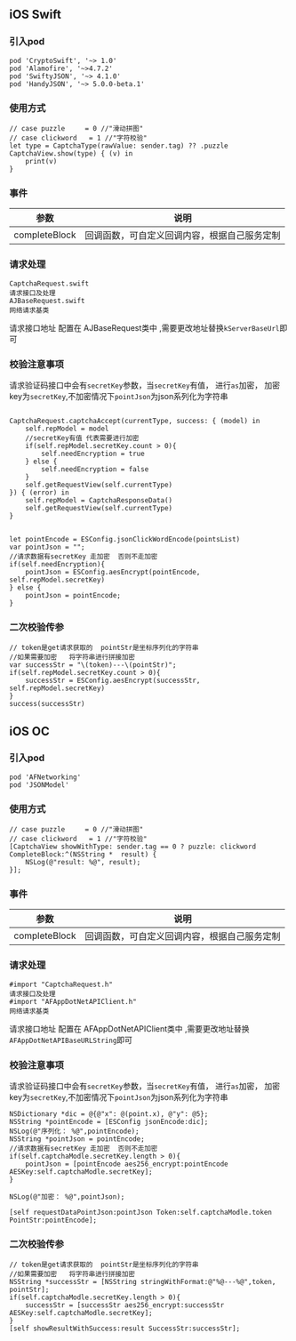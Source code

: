 ## iOS Swift
### 引入pod  
```
pod 'CryptoSwift', '~> 1.0'
pod 'Alamofire', '~>4.7.2'
pod 'SwiftyJSON', '~> 4.1.0'
pod 'HandyJSON', '~> 5.0.0-beta.1'
```


### 使用方式
```
// case puzzle     = 0 //"滑动拼图"
// case clickword   = 1 //"字符校验"
let type = CaptchaType(rawValue: sender.tag) ?? .puzzle
CaptchaView.show(type) { (v) in
    print(v)
}
```

### 事件

| 参数  | 说明  |
| ------------ | ------------ |
| completeBlock | 回调函数，可自定义回调内容，根据自己服务定制 |

### 请求处理
```
CaptchaRequest.swift
请求接口及处理
AJBaseRequest.swift
网络请求基类
```
请求接口地址 配置在 AJBaseRequest类中 ,需要更改地址替换`kServerBaseUrl`即可

### 校验注意事项
请求验证码接口中会有`secretKey`参数，当`secretKey`有值， 进行`as`加密， 加密key为`secretKey`,不加密情况下`pointJson`为json系列化为字符串
```

CaptchaRequest.captchaAccept(currentType, success: { (model) in
    self.repModel = model
    //secretKey有值 代表需要进行加密
    if(self.repModel.secretKey.count > 0){
        self.needEncryption = true
    } else {
        self.needEncryption = false
    }
    self.getRequestView(self.currentType)
}) { (error) in
    self.repModel = CaptchaResponseData()
    self.getRequestView(self.currentType)
}


let pointEncode = ESConfig.jsonClickWordEncode(pointsList)
var pointJson = "";
//请求数据有secretKey 走加密  否则不走加密
if(self.needEncryption){
    pointJson = ESConfig.aesEncrypt(pointEncode, self.repModel.secretKey)
} else {
    pointJson = pointEncode;
}

```

### 二次校验传参
```
// token是get请求获取的  pointStr是坐标序列化的字符串  
//如果需要加密   将字符串进行拼接加密
var successStr = "\(token)---\(pointStr)";
if(self.repModel.secretKey.count > 0){
    successStr = ESConfig.aesEncrypt(successStr, self.repModel.secretKey)
}
success(successStr)
```

## iOS OC
### 引入pod  
```
pod 'AFNetworking' 
pod 'JSONModel'
```


### 使用方式
```
// case puzzle     = 0 //"滑动拼图"
// case clickword   = 1 //"字符校验"
[CaptchaView showWithType: sender.tag == 0 ? puzzle: clickword CompleteBlock:^(NSString *  result) {
    NSLog(@"result: %@", result);
}];
```

### 事件

| 参数  | 说明  |
| ------------ | ------------ |
| completeBlock | 回调函数，可自定义回调内容，根据自己服务定制 |

### 请求处理
```
#import "CaptchaRequest.h"
请求接口及处理
#import "AFAppDotNetAPIClient.h"
网络请求基类
```
请求接口地址 配置在 AFAppDotNetAPIClient类中 ,需要更改地址替换`AFAppDotNetAPIBaseURLString`即可

### 校验注意事项
请求验证码接口中会有`secretKey`参数，当`secretKey`有值， 进行`as`加密， 加密key为`secretKey`,不加密情况下`pointJson`为json系列化为字符串
```
NSDictionary *dic = @{@"x": @(point.x), @"y": @5};
NSString *pointEncode = [ESConfig jsonEncode:dic];
NSLog(@"序列化： %@",pointEncode);
NSString *pointJson = pointEncode;
//请求数据有secretKey 走加密  否则不走加密
if(self.captchaModle.secretKey.length > 0){
    pointJson = [pointEncode aes256_encrypt:pointEncode AESKey:self.captchaModle.secretKey];
}

NSLog(@"加密： %@",pointJson);

[self requestDataPointJson:pointJson Token:self.captchaModle.token PointStr:pointEncode];

```

### 二次校验传参
```
// token是get请求获取的  pointStr是坐标序列化的字符串  
//如果需要加密   将字符串进行拼接加密
NSString *successStr = [NSString stringWithFormat:@"%@---%@",token, pointStr];
if(self.captchaModle.secretKey.length > 0){
    successStr = [successStr aes256_encrypt:successStr AESKey:self.captchaModle.secretKey];
}
[self showResultWithSuccess:result SuccessStr:successStr];
```

